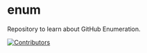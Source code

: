 # enum
Repository to learn about GitHub Enumeration.


































































































































































[![Contributors](https://img.shields.io/badge/Contributors-3-brightgreen)](https://github.com/EurydiceCorp/enum/graphs/contributors)
